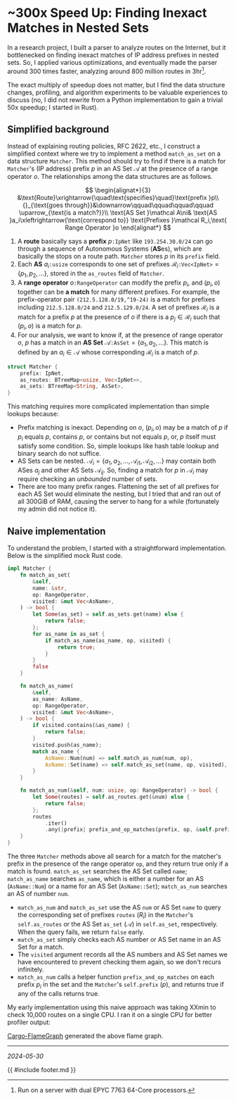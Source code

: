 <!-- toc -->
# ~300x Speed Up: Finding Inexact Matches in Nested Sets

In a research project, I built a parser to analyze routes on the Internet,
but it bottlenecked on finding inexact matches of IP address prefixes in
nested sets.
So, I applied various optimizations,
and eventually made the parser around 300 times faster,
analyzing around 800 million routes in 3hr[^cpu].

The exact multiply of speedup does not matter,
but I find the data structure changes, profiling,
and algorithm experiments to be valuable experiences to discuss (no,
I did not rewrite from a Python implementation to gain a trivial 50x speedup;
I started in Rust).

## Simplified background

Instead of explaining routing policies, RFC 2622, etc.,
I construct a simplified context where we try to
implement a method `match_as_set` on a data structure `Matcher`.
This method should try to find if there is a match for `Matcher`'s (IP address)
prefix $p$ in an AS Set $\mathcal A$ at the presence of a range operator $o$.
The relationships among the data structures are as follows.

$$
\begin{alignat*}{3}
    &\text{Route}\xrightarrow{\quad\text{specifies}\quad}\text{prefix }p\\
    {}_{\text{goes through}}&\downarrow\qquad\qquad\qquad\qquad
        \uparrow_{\text{is a match?}}\\
    \text{AS Set }\mathcal A\ni&
        \text{AS }a_i\xleftrightarrow{\text{correspond to}}
        \text{Prefixes }\mathcal R_i,\text{ Range Operator }o
\end{alignat*}
$$

1. A **route** basically says a **prefix**
    $p$`:IpNet` like `193.254.30.0/24` can go through a sequence of
    Autonomous Systems (**AS**es),
    which are basically the stops on a route path.
    `Matcher` stores $p$ in its `prefix` field.
1. Each **AS** $a_i$`:usize` corresponds to one set of prefixes
    $\mathcal R_i$`:Vec<IpNet>`$=\{p_1,p_2,\ldots\}$,
    stored in the `as_routes` field of `Matcher`.
1. A **range operator** $o$`:RangeOperator` can modify the prefix $p_i$,
    and $(p_i,o)$ together can be **a match** for many different prefixes.
    For example,
    the prefix-operator pair `(212.5.128.0/19,^19-24)` is a match for
    prefixes including `212.5.128.0/24` and `212.5.129.0/24`.
    A set of prefixes $\mathcal R_i$ is a match for a prefix
    $p$ at the presence of $o$ if there is a
    $p_j\in\mathcal R_i$ such that $(p_i,o)$ is a match for $p$.
1. For our analysis, we want to know if,
    at the presence of range operator $o$,
    $p$ has a match in an **AS Set** $\mathcal A$`:AsSet`$=\{a_1,a_2,\ldots\}$.
    This match is defined by an
    $a_i\in\mathcal A$ whose corresponding $\mathcal R_i$ is a match of $p$.

```rust
struct Matcher {
    prefix: IpNet,
    as_routes: BTreeMap<usize, Vec<IpNet>>,
    as_sets: BTreeMap<String, AsSet>,
}
```

This matching requires more complicated implementation than
simple lookups because:

- Prefix matching is inexact.
    Depending on $o$, $(p_i,o)$ may be a match of $p$ if $p_i$ equals $p$,
    contains $p$, or contains but not equals $p$, or,
    $p$ itself must satisfy some condition.
    So, simple lookups like hash table lookup and binary search do not suffice.
- AS Sets can be nested.
    $\mathcal A_i=\{a_1,a_2,\ldots,\mathcal A_{i1},\mathcal A_{i2},\ldots\}$
    may contain both ASes $a_j$ and other AS Sets $\mathcal A_{ij}$.
    So,
    finding a match for $p$ in
    $\mathcal A_i$ may require checking an *unbounded* number of sets.
- There are too many prefix ranges.
    Flattening the set of all prefixes for
    each AS Set would eliminate the nesting,
    but I tried that and ran out of all 300GiB of RAM,
    causing the server to hang for a while
    (fortunately my admin did not notice it).

## Naive implementation

To understand the problem, I started with a straightforward implementation.
Below is the simplified mock Rust code.

```rust
impl Matcher {
    fn match_as_set(
        &self,
        name: &str,
        op: RangeOperator,
        visited: &mut Vec<AsName>,
    ) -> bool {
        let Some(as_set) = self.as_sets.get(name) else {
            return false;
        };
        for as_name in as_set {
            if match_as_name(as_name, op, visited) {
                return true;
            }
        }
        false
    }

    fn match_as_name(
        &self,
        as_name: AsName,
        op: RangeOperator,
        visited: &mut Vec<AsName>,
    ) -> bool {
        if visited.contains(&as_name) {
            return false;
        }
        visited.push(as_name);
        match as_name {
            AsName::Num(num) => self.match_as_num(num, op),
            AsName::Set(name) => self.match_as_set(name, op, visited),
        }
    }

    fn match_as_num(&self, num: usize, op: RangeOperator) -> bool {
        let Some(routes) = self.as_routes.get(&num) else {
            return false;
        };
        routes
            .iter()
            .any(|prefix| prefix_and_op_matches(prefix, op, &self.prefix))
    }
}
```

The three `Matcher` methods above all search for a match for
the matcher's prefix in the presence of the range operator `op`,
and they return true only if a match is found.
`match_as_set` searches the AS Set called `name`;
`match_as_name` searches `as_name`,
which is either a number for an AS (`AsName::Num`)
or a name for an AS Set (`AsName::Set`);
`match_as_num` searches an AS of number `num`.

- `match_as_num` and `match_as_set` use the AS `num` or AS Set `name` to
    query the corresponding set of prefixes `routes` ($R_i$)
    in the `Matcher`'s `self.as_routes` or the AS Set `as_set` ($\mathcal A$)
    in `self.as_set`, respectively.
    When the query fails, we return `false` early.
- `match_as_set` simply checks each AS number or AS Set name in an AS Set for
    a match.
- The `visited` argument records all the AS numbers and
    AS Set names we have encountered to prevent checking them again,
    so we don't recurs infinitely.
- `match_as_num` calls a helper function `prefix_and_op_matches` on
    each prefix $p_i$ in the set and the `Matcher`'s `self.prefix` ($p$),
    and returns true if any of the calls returns true.

My early implementation using this naive approach was taking XXmin to
check 10,000 routes on a single CPU. I ran it on a single CPU for better profiler output:

<!-- TODO: Find the bloody flamegraph or re-generate one. -->

[Cargo-FlameGraph](TODO) generated the above flame graph.

<!-- TODO: Finish this off. -->

[^cpu]: Run on a server with dual EPYC 7763 64-Core processors.

---

*2024-05-30*

{{ #include footer.md }}
